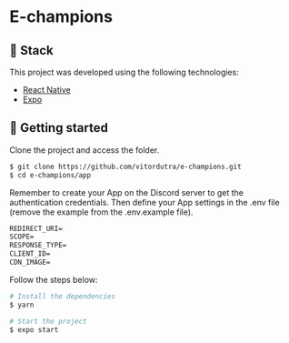 # E-champions

## 🧪 Stack

This project was developed using the following technologies:

- [React Native](https://reactnative.dev/)
- [Expo](https://expo.io/)

## 🚀 Getting started

Clone the project and access the folder.

```bash
$ git clone https://github.com/vitordutra/e-champions.git
$ cd e-champions/app
```

Remember to create your App on the Discord server to get the authentication credentials. Then define your App settings in the .env file (remove the example from the .env.example file).

```cl
REDIRECT_URI=
SCOPE=
RESPONSE_TYPE=
CLIENT_ID=
CDN_IMAGE=
```

Follow the steps below:

```bash
# Install the dependencies
$ yarn

# Start the project
$ expo start
```
